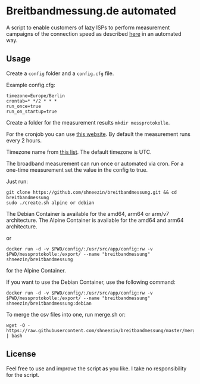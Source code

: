 # Breitbandmessung.de automated

A script to enable customers of lazy ISPs to perform measurement campaigns of the connection speed as described [here](https://www.bundesnetzagentur.de/DE/Sachgebiete/Telekommunikation/Unternehmen_Institutionen/Breitband/Breitbandmessung/start.html) in an automated way.

## Usage

Create a `config` folder and a `config.cfg` file.

Example config.cfg:
```
timezone=Europe/Berlin
crontab=* */2 * * *
run_once=true
run_on_startup=true
```

Create a folder for the measurement results `mkdir messprotokolle`.

For the cronjob you can use [this website](https://crontab-generator.org/).
By default the measurement runs every 2 hours.

Timezone name from [this list](https://en.wikipedia.org/wiki/List_of_tz_database_time_zones#List).
The default timezone is UTC.

The broadband measurement can run once or automated via cron.
For a one-time measurement set the value in the config to true.



Just run:

```
git clone https://github.com/shneezin/breitbandmessung.git && cd breitbandmessung
sudo ./create.sh alpine or debian
```
The Debian Container is available for the amd64, arm64 or arm/v7 architecture.
The Alpine Container is available for the amd64 and arm64 architecture.

or 

```
docker run -d -v $PWD/config/:/usr/src/app/config:rw -v $PWD/messprotokolle:/export/ --name "breitbandmessung" shneezin/breitbandmessung
```
for the Alpine Container. 

If you want to use the Debian Container, use the following command:
```
docker run -d -v $PWD/config/:/usr/src/app/config:rw -v $PWD/messprotokolle:/export/ --name "breitbandmessung" shneezin/breitbandmessung:debian
```

To merge the csv files into one, run merge.sh or:
```
wget -O - https://raw.githubusercontent.com/shneezin/breitbandmessung/master/merge.sh | bash
```

## License

Feel free to use and improve the script as you like. I take no responsibility for the script.
